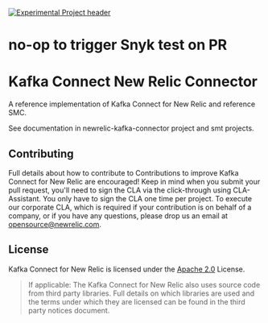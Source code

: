 [![Experimental Project header](https://github.com/newrelic/opensource-website/raw/master/src/images/categories/Experimental.png)](https://opensource.newrelic.com/oss-category/#experimental)

# no-op to trigger Snyk test on PR

# Kafka Connect New Relic Connector

A reference implementation of Kafka Connect for New Relic and reference SMC.

See documentation in newrelic-kafka-connector project and smt projects.

## Contributing
Full details about how to contribute to
Contributions to improve Kafka Connect for New Relic are encouraged! Keep in mind when you submit your pull request, you'll need to sign the CLA via the click-through using CLA-Assistant. You only have to sign the CLA one time per project.
To execute our corporate CLA, which is required if your contribution is on behalf of a company, or if you have any questions, please drop us an email at opensource@newrelic.com.

## License
Kafka Connect for New Relic is licensed under the [Apache 2.0](http://apache.org/licenses/LICENSE-2.0.txt) License.
>If applicable: The Kafka Connect for New Relic also uses source code from third party libraries. Full details on which libraries are used and the terms under which they are licensed can be found in the third party notices document.
